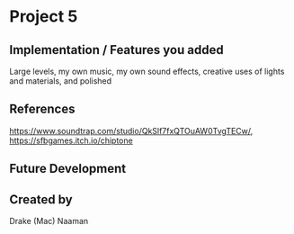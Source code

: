 # Project 5
## Implementation / Features you added
Large levels, my own music, my own sound effects, creative uses of lights and materials, and polished
## References
https://www.soundtrap.com/studio/QkSlf7fxQTOuAW0TvgTECw/, https://sfbgames.itch.io/chiptone
## Future Development

## Created by
Drake (Mac) Naaman
